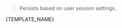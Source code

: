 > Persists based on user session settings.
<webui-side-by-side>
    <webui-flex column>
        <webui-input-text label="Session Struct Test - subscribed to session-test.name" compact theme="danger" placeholder="Data entered here will persist through page navigations." data-trigger="session-test.name" data-subscribe="session-test.name:value"></webui-input-text>
        <webui-input-text theme="info" label="Session Test.One" placeholder="One" data-trigger="session-test.one" data-subscribe="session-test.one:value"></webui-input-text>
        <webui-input-text theme="tertiary" label="Session Test.Two" placeholder="Two" data-trigger="session-test.two" data-subscribe="session-test.two:value"></webui-input-text>
        <webui-input-text theme="secondary" label="Session Test.Three" placeholder="Three" data-trigger="session-test.three" data-subscribe="session-test.three:value"></webui-input-text>
        <webui-dropdown theme="primary" data-name="session-test-selected" icon="flask-vial" label="Dropdown Test" newlabel="Select an Option!" data-trigger="session-test.dropdown" data-subscribe="session-test.dropdown|page-dropdown-test:setOptions">
            <option slot="template">{TEMPLATE_NAME}</option>
        </webui-dropdown>
    </webui-flex>
    <webui-paper>
        <webui-code label="session-test" lang="json" data-subscribe="session-test"></webui-code>
        <webui-code theme="tertiary" label="session-test-selected" lang="json" data-subscribe="session-test-selected"></webui-code>
        <webui-code theme="primary" label="session-test-selected.name" lang="json" data-subscribe="session-test-selected.name"></webui-code>
    </webui-paper>
</webui-side-by-side>

<webui-myfi-storage-consent></webui-myfi-storage-consent>
